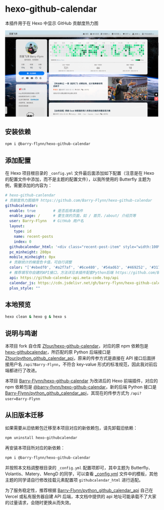 # hexo-github-calendar

本插件用于在 Hexo 中显示 GitHub 贡献度热力图

![hexo-github-calendar](hexo-github-calendar.png)

## 安装依赖

```sh
npm i @barry-flynn/hexo-github-calendar
```

## 添加配置

在 Hexo 项目根目录的 `_config.yml` 文件最后面添加如下配置（注意是在 Hexo 的配置文件中添加，而不是主题的配置文件），以我所使用的 Butterfly 主题为例，需要添加的内容为：

```yml
# hexo-github-canlendar
# 贡献度热力图插件 https://github.com/Barry-Flynn/hexo-github-calendar
githubcalendar:
  enable: true        # 是否启用本插件
  enable_page: /      # 要生效的页面，如 / 首页，/about/ 介绍页等
  user: Barry-Flynn   # GitHub 用户名
  layout:
    type: id
    name: recent-posts
    index: 0
  githubcalendar_html: '<div class="recent-post-item" style="width:100%;height:auto;padding:10px;"><div id="github_loading" style="width:10%;height:100%;margin:0 auto;display: block"><svg xmlns="http://www.w3.org/2000/svg" xmlns:xlink="http://www.w3.org/1999/xlink"  viewBox="0 0 50 50" style="enable-background:new 0 0 50 50" xml:space="preserve"><path fill="#d0d0d0" d="M25.251,6.461c-10.318,0-18.683,8.365-18.683,18.683h4.068c0-8.071,6.543-14.615,14.615-14.615V6.461z" transform="rotate(275.098 25 25)"><animateTransform attributeType="xml" attributeName="transform" type="rotate" from="0 25 25" to="360 25 25" dur="0.6s" repeatCount="indefinite"></animateTransform></path></svg></div><div id="github_container"></div></div>'
  pc_minheight: 280px
  mobile_minheight: 0px
  # 贡献统计的梯度色卡值，可自行调整
  color: "['#ebedf0', '#a2f7af', '#6ce480', '#54ad63', '#469252', '#31753c', '#1f5f2a', '#13531f', '#084111', '#032b09', '#000000']"
  # 推荐填写你自建的API接口，方法详见本插件配套Python后端 https://github.com/Barry-Flynn/python_github_calendar_api
  api: https://github-calendar-api.meta-code.top/api
  calendar_js: https://cdn.jsdelivr.net/gh/barry-flynn/hexo-github-calendar/hexo_githubcalendar.js
  plus_style: ""
```

## 本地预览

```sh
hexo clean & hexo g & hexo s
```

## 说明与鸣谢

本项目 fork 自仓库 [Zfour/hexo-github-calendar](https://github.com/Zfour/hexo-github-calendar)，对应的原 npm 依赖包是 [hexo-githubcalendar](https://www.npmjs.com/package/hexo-githubcalendar)，所匹配的原 Python 后端接口是 [Zfour/python_github_calendar_api](https://github.com/Zfour/python_github_calendar_api)，原来的传参方式是直接在 API 接口后面拼接用户名 `/api?Barry-Flynn`，不符合 key-value 形式的标准规范，因此我对前后端都进行了改进。

本项目 [Barry-Flynn/hexo-github-calendar](https://github.com/Barry-Flynn/hexo-github-calendar) 为改进后的 Hexo 前端插件，对应的 npm 依赖包是 [@barry-flynn/hexo-github-calendar](https://www.npmjs.com/package/@barry-flynn/hexo-github-calendar)，新的后端 Python 接口是 [Barry-Flynn/python_github_calendar_api](https://github.com/Barry-Flynn/python_github_calendar_api)，其现在的传参方式为 `/api?user=Barry-Flynn`

## 从旧版本迁移

如果需要从旧依赖包迁移至本项目对应的新依赖包，请先卸载旧依赖：

```sh
npm uninstall hexo-githubcalendar
```

再安装本项目所对应的新依赖：

```sh
npm i @barry-flynn/hexo-github-calendar
```

并按照本文档调整根目录的 `_config.yml` 配置项即可，其中主题为 Butterfly、Volantis、Matery、MengD 的同学，可以查看 [_config.yml](./_config.yml) 文件中的模板，其他主题的同学请自行修改挂载元素配置项 `githubcalendar_html` 进行适配。

为了服务稳定性，推荐根据 [Barry-Flynn/python_github_calendar_api](https://github.com/Barry-Flynn/python_github_calendar_api) 自己在 Vercel 或私有服务器自建 API 后端，本文档中提供的 api 地址可能承载不了大家的过量请求，会随时更换从而失效。
